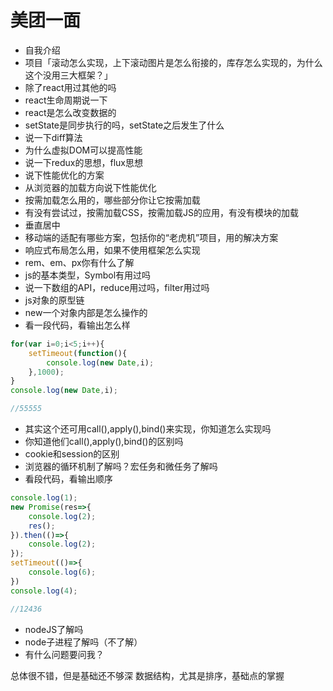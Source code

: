 # 美团一面
- 自我介绍
- 项目「滚动怎么实现，上下滚动图片是怎么衔接的，库存怎么实现的，为什么这个没用三大框架？」
- 除了react用过其他的吗
- react生命周期说一下
- react是怎么改变数据的
- setState是同步执行的吗，setState之后发生了什么
- 说一下diff算法
- 为什么虚拟DOM可以提高性能
- 说一下redux的思想，flux思想
- 说下性能优化的方案
- 从浏览器的加载方向说下性能优化
- 按需加载怎么用的，哪些部分你让它按需加载
- 有没有尝试过，按需加载CSS，按需加载JS的应用，有没有模块的加载
- 垂直居中
- 移动端的适配有哪些方案，包括你的“老虎机”项目，用的解决方案
- 响应式布局怎么用，如果不使用框架怎么实现
- rem、em、px你有什么了解
- js的基本类型，Symbol有用过吗
- 说一下数组的API，reduce用过吗，filter用过吗
- js对象的原型链
- new一个对象内部是怎么操作的
- 看一段代码，看输出怎么样


```javascript
for(var i=0;i<5;i++){
	setTimeout(function(){
		console.log(new Date,i);
	},1000);
}
console.log(new Date,i);

//55555
```
- 其实这个还可用call(),apply(),bind()来实现，你知道怎么实现吗
- 你知道他们call(),apply(),bind()的区别吗
- cookie和session的区别
- 浏览器的循环机制了解吗？宏任务和微任务了解吗
- 看段代码，看输出顺序


```javascript
console.log(1);
new Promise(res=>{
	console.log(2);
	res();
}).then(()=>{
	console.log(2);
});
setTimeout(()=>{
	console.log(6);
})
console.log(4);

//12436
```
- nodeJS了解吗
- node子进程了解吗（不了解）
- 有什么问题要问我？

总体很不错，但是基础还不够深
数据结构，尤其是排序，基础点的掌握
